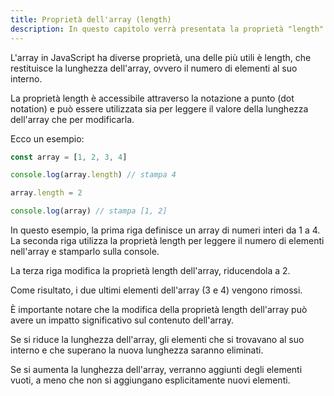 ```yaml
---
title: Proprietà dell'array (length)
description: In questo capitolo verrà presentata la proprietà "length" degli array, che indica il numero di elementi contenuti in un array.
---
```


L'array in JavaScript ha diverse proprietà, una delle più utili è length, che restituisce la lunghezza dell'array, ovvero il numero di elementi al suo interno.

La proprietà length è accessibile attraverso la notazione a punto (dot notation) e può essere utilizzata sia per leggere il valore della lunghezza dell'array che per modificarla.

Ecco un esempio:

```js
const array = [1, 2, 3, 4]

console.log(array.length) // stampa 4

array.length = 2

console.log(array) // stampa [1, 2]
```

In questo esempio, la prima riga definisce un array di numeri interi da 1 a 4. La seconda riga utilizza la proprietà length per leggere il numero di elementi nell'array e stamparlo sulla console.

La terza riga modifica la proprietà length dell'array, riducendola a 2.

Come risultato, i due ultimi elementi dell'array (3 e 4) vengono rimossi.

È importante notare che la modifica della proprietà length dell'array può avere un impatto significativo sul contenuto dell'array.

Se si riduce la lunghezza dell'array, gli elementi che si trovavano al suo interno e che superano la nuova lunghezza saranno eliminati.

Se si aumenta la lunghezza dell'array, verranno aggiunti degli elementi vuoti, a meno che non si aggiungano esplicitamente nuovi elementi.
